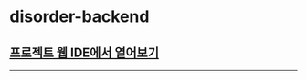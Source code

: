 # disorder-backend
## [프로젝트 웹 IDE에서 열어보기](https://github1s.com/abhidhamma-private/disorder-backend)
***